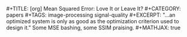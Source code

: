 #+TITLE: [org] Mean Squared Error: Love It or Leave It?
#+CATEGORY: papers
#+TAGS: image-processing signal-quality
#+EXCERPT: "...an optimized system is only as good as the optimization criterion used to design it." Some MSE bashing, some SSIM praising.
#+MATHJAX: true
